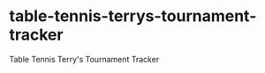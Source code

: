 table-tennis-terrys-tournament-tracker
======================================

Table Tennis Terry's Tournament Tracker
